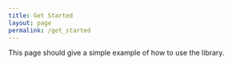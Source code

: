 ```yaml
---
title: Get Started
layout: page
permalink: /get_started
---
```


This page should give a simple example of how to use the library.